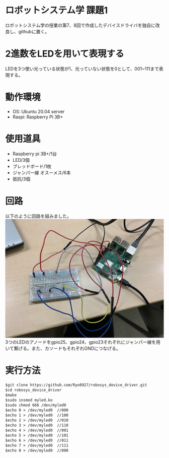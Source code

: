 # ロボットシステム学 課題1

ロボットシステム学の授業の第7、8回で作成したデバイスドライバを独自に改良し、githubに置く。

# 2進数をLEDを用いて表現する

LEDを3つ使い光っている状態が1、光っていない状態を0として、001~111まで表現する。

# 動作環境

- OS: Ubuntu 20.04 server
- Raspi: Raspberry Pi 3B+

# 使用道具

- Raspberry pi 3B+/1台
- LED/3個
- ブレッドボード/1枚
- ジャンパー線 オスーメス/6本
- 抵抗/3個

# 回路

以下のように回路を組みました。
![IMAGE OF ROBOT](./ロボシス.jpg)
3つのLEDのアノードをgpio25、gpio24、gpio23それぞれにジャンパー線を用いて繋げる。また、カソードもそれぞれGNDにつなげる。

# 実行方法

```
$git clone https://github.com/Ryo0927/robosys_device_driver.git
$cd robosys_device_driver
$make
$sudo insmod myled.ko
$sudo chmod 666 /dev/myled0
$echo 0 > /dev/myled0  //000
$echo 1 > /dev/myled0  //100
$echo 2 > /dev/myled0  //010
$echo 3 > /dev/myled0  //110
$echo 4 > /dev/myled0  //001
$echo 5 > /dev/myled0  //101
$echo 6 > /dev/myled0  //011
$echo 7 > /dev/myled0  //111
$echo 0 > /dev/myled0  //000
```
